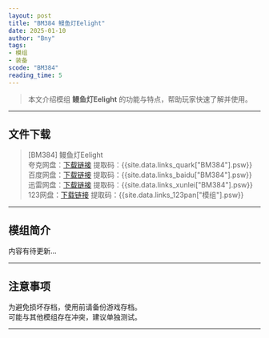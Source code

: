 ```yaml
---
layout: post
title: "BM384 鳗鱼灯Eelight"
date: 2025-01-10
author: "Bny"
tags: 
- 模组
- 装备
scode: "BM384"
reading_time: 5
---
```


> 本文介绍模组 **鳗鱼灯Eelight** 的功能与特点，帮助玩家快速了解并使用。

---

## 文件下载

> [BM384] 鳗鱼灯Eelight  
夸克网盘：[下载链接]({{site.data.links_quark["BM384"].url}}) 提取码：{{site.data.links_quark["BM384"].psw}}  
百度网盘：[下载链接]({{site.data.links_baidu["BM384"].url}}) 提取码：{{site.data.links_baidu["BM384"].psw}}  
迅雷网盘：[下载链接]({{site.data.links_xunlei["BM384"].url}}) 提取码：{{site.data.links_xunlei["BM384"].psw}}  
123网盘：[下载链接]({{site.data.links_123pan["模组"].url}}) 提取码：{{site.data.links_123pan["模组"].psw}}  

---

## 模组简介

>  
内容有待更新...  

---

## 注意事项

>  
为避免损坏存档，使用前请备份游戏存档。  
可能与其他模组存在冲突，建议单独测试。  

---

